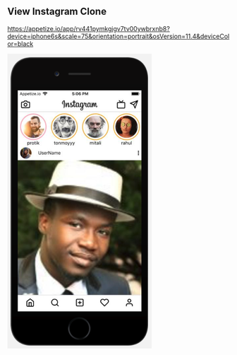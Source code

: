 ## View Instagram Clone

https://appetize.io/app/rv441pymkgjgv7tv00ywbrxnb8?device=iphone6s&scale=75&orientation=portrait&osVersion=11.4&deviceColor=black

![Image of work](/Screenshot.png)
